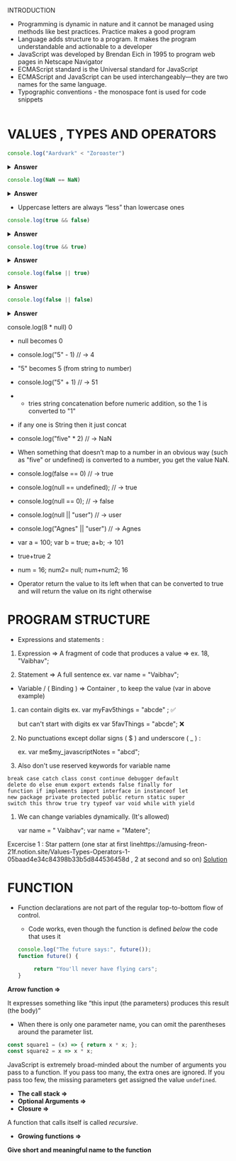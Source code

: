 INTRODUCTION

- Programming is dynamic in nature and it cannot be managed using methods like best practices. Practice makes a good program
- Language adds structure to a program. It makes the program understandable and actionable to a developer
- JavaScript was developed by Brendan Eich in 1995 to program web pages in Netscape Navigator
- ECMAScript standard is the Universal standard for JavaScript
- ECMAScript and JavaScript can be used interchangeably—they are two names for the same language.
- Typographic conventions - the monospace font is used for code snippets
```javascript

```
# VALUES , TYPES AND OPERATORS

```javascript
console.log("Aardvark" < "Zoroaster")
```
<details><summary><b>Answer</b></summary>
<p>true</p>
</details>


```javascript
console.log(NaN == NaN)
```
<details><summary><b>Answer</b></summary>
<p>false</p>
 NaN is supposed to denote the result of a nonsensical computation, and as such, it isn’t equal to the result of any other nonsensical computations.
</details>

- Uppercase letters are always “less” than lowercase ones



```javascript
console.log(true && false)
```
<details><summary><b>Answer</b></summary>
<p>false</p>
</details>

```javascript
console.log(true && true)
```
<details><summary><b>Answer</b></summary>
<p>true</p>
</details>

```javascript
console.log(false || true)
```
<details><summary><b>Answer</b></summary>
<p>true</p>
</details>


```javascript
console.log(false || false)
```
<details><summary><b>Answer</b></summary>
<p>false</p>
</details>

console.log(8 * null)
0

- null  becomes 0

- console.log("5" - 1)
// → 4

- "5" becomes 5 (from string to number)

- console.log("5" + 1)
// → 51

- + tries string concatenation before numeric addition, so the 1 is converted to "1"
- if any one is String then it just concat

- console.log("five" * 2)
// → NaN

- When something that doesn’t map to a number in an obvious way (such as "five" or undefined) is converted to a number, you get the value NaN.

- console.log(false == 0)
// → true

- console.log(null == undefined);
// → true

- console.log(null == 0);
// → false

- console.log(null || "user")
// → user

- console.log("Agnes" || "user")
// → Agnes

- var a = 100;
var b = true;
a+b;
→ 101

- true+true
2

- num = 16;
num2= null;
num+num2;
16

- Operator return the value to its left when that can be converted to true and will return the value on its right otherwise

# PROGRAM STRUCTURE

- Expressions and statements :

1. Expression ⇒ A fragment of code that produces a value ⇒ ex.  18,    "Vaibhav";

2. Statement ⇒ A full sentence ex. var name = "Vaibhav";

- Variable / ( Binding ) ⇒ Container , to keep the value (var in above example)

1. can contain digits ex. var myFav5things = "abcde" ; ✅
    
    but can't start with digits ex var 5favThings = "abcde"; ❌ 
    
2. No punctuations except dollar signs ( $ ) and  underscore ( _ ) :  
    
    ex. var me$my_javascriptNotes = "abcd";
    
3. Also don't use reserved keywords for variable name 

```
break case catch class const continue debugger default
delete do else enum export extends false finally for
function if implements import interface in instanceof let
new package private protected public return static super
switch this throw true try typeof var void while with yield
```

1. We can change variables dynamically. (It's allowed)
    
    var name = " Vaibhav";
    var name = "Matere";
    
Excercise 1 : Star pattern (one star at first linehttps://amusing-freon-21f.notion.site/Values-Types-Operators-1-05baad4e34c84398b33b5d844536458d , 2 at second and so on)
[Solution](https://replit.com/@Vaibhav18Matere/star-pattern-do-while-loop)

# FUNCTION
- Function declarations are not part of the regular top-to-bottom flow of control.
    - Code works, even though the function is defined *below* the code that uses it
    
    ```jsx
    console.log("The future says:", future());
    function future() {
    
         return "You'll never have flying cars";
    }
    ```
    

**Arrow function  ⇒** 

It expresses something like “this input (the parameters) produces this result (the body)”

- When there is only one parameter name, you can omit the parentheses around the parameter list.

```jsx
const square1 = (x) => { return x * x; };
const square2 = x => x * x;
```

JavaScript is extremely broad-minded about the number of arguments you pass to a function. If you pass too many, the extra ones are ignored. If you pass too few, the missing parameters get assigned the value `undefined`.

- **The call stack ⇒**
- **Optional Arguments ⇒**
- **Closure ⇒**

A function that calls itself is called *recursive*.

- **Growing functions ⇒**

**Give short and meaningful name to the function**
